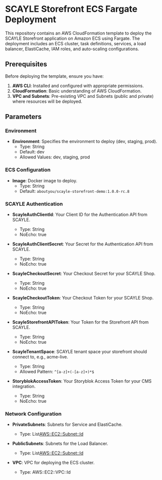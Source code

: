 # SCAYLE Storefront ECS Fargate Deployment

This repository contains an AWS CloudFormation template to deploy the SCAYLE Storefront application on Amazon ECS using Fargate. The deployment includes an ECS cluster, task definitions, services, a load balancer, ElastiCache, IAM roles, and auto-scaling configurations.

## Prerequisites

Before deploying the template, ensure you have:

1. **AWS CLI**: Installed and configured with appropriate permissions.
2. **CloudFormation**: Basic understanding of AWS CloudFormation.
3. **VPC and Subnets**: Pre-existing VPC and Subnets (public and private) where resources will be deployed.

## Parameters

### Environment

- **Environment**: Specifies the environment to deploy (dev, staging, prod).
    - Type: String
    - Default: dev
    - Allowed Values: dev, staging, prod

### ECS Configuration

- **Image**: Docker image to deploy.
    - Type: String
    - Default: `aboutyou/scayle-storefront-demo:1.0.0-rc.8`

### SCAYLE Authentication

- **ScayleAuthClientId**: Your Client ID for the Authentication API from SCAYLE.
    - Type: String
    - NoEcho: true

- **ScayleAuthClientSecret**: Your Secret for the Authentication API from SCAYLE.
    - Type: String
    - NoEcho: true

- **ScayleCheckoutSecret**: Your Checkout Secret for your SCAYLE Shop.
    - Type: String
    - NoEcho: true

- **ScayleCheckoutToken**: Your Checkout Token for your SCAYLE Shop.
    - Type: String
    - NoEcho: true

- **ScayleStorefrontAPIToken**: Your Token for the Storefront API from SCAYLE.
    - Type: String
    - NoEcho: true

- **ScayleTenantSpace**: SCAYLE tenant space your storefront should connect to, e.g., acme-live.
    - Type: String
    - Allowed Pattern: `^[a-z]+(-[a-z]+)*$`

- **StoryblokAccessToken**: Your Storyblok Access Token for your CMS integration.
    - Type: String
    - NoEcho: true

### Network Configuration

- **PrivateSubnets**: Subnets for Service and ElastiCache.
    - Type: List<AWS::EC2::Subnet::Id>

- **PublicSubnets**: Subnets for the Load Balancer.
    - Type: List<AWS::EC2::Subnet::Id>

- **VPC**: VPC for deploying the ECS cluster.
    - Type: AWS::EC2::VPC::Id